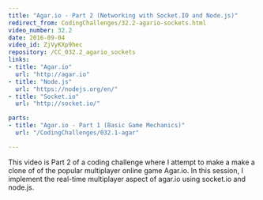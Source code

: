 ```yaml
---
title: "Agar.io - Part 2 (Networking with Socket.IO and Node.js)"
redirect_from: CodingChallenges/32.2-agario-sockets.html
video_number: 32.2
date: 2016-09-04
video_id: ZjVyKXp9hec
repository: /CC_032.2_agario_sockets
links:
- title: "Agar.io"  
  url: "http://agar.io"
- title: "Node.js"  
  url: "https://nodejs.org/en/"
- title: "Socket.io"  
  url: "http://socket.io/"

parts:
- title: "Agar.io - Part 1 (Basic Game Mechanics)"
  url: "/CodingChallenges/032.1-agar"

---
```


This video is Part 2 of a coding challenge where I attempt to make a make a clone of of the popular multiplayer online game Agar.io. In this session, I implement the real-time multiplayer aspect of agar.io using socket.io and node.js.
